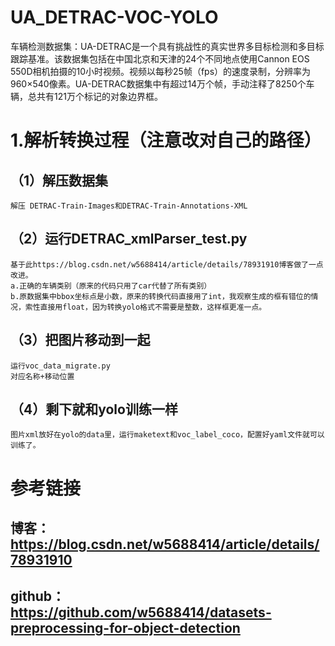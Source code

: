# UA_DETRAC-VOC-YOLO
车辆检测数据集：UA-DETRAC是一个具有挑战性的真实世界多目标检测和多目标跟踪基准。该数据集包括在中国北京和天津的24个不同地点使用Cannon EOS 550D相机拍摄的10小时视频。视频以每秒25帧（fps）的速度录制，分辨率为960×540像素。UA-DETRAC数据集中有超过14万个帧，手动注释了8250个车辆，总共有121万个标记的对象边界框。
# 1.解析转换过程（注意改对自己的路径）
## （1）解压数据集
    解压 DETRAC-Train-Images和DETRAC-Train-Annotations-XML
## （2）运行DETRAC_xmlParser_test.py
    基于此https://blog.csdn.net/w5688414/article/details/78931910博客做了一点改进。
    a.正确的车辆类别（原来的代码只用了car代替了所有类别）
    b.原数据集中bbox坐标点是小数，原来的转换代码直接用了int，我观察生成的框有错位的情况，索性直接用float，因为转换yolo格式不需要是整数，这样框更准一点。
## （3）把图片移动到一起
    运行voc_data_migrate.py
    对应名称+移动位置
## （4）剩下就和yolo训练一样
    图片xml放好在yolo的data里，运行maketext和voc_label_coco，配置好yaml文件就可以训练了。
# 参考链接
## 博客：https://blog.csdn.net/w5688414/article/details/78931910
## github：https://github.com/w5688414/datasets-preprocessing-for-object-detection
